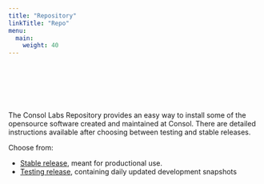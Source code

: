 ```yaml
---
title: "Repository"
linkTitle: "Repo"
menu:
  main:
    weight: 40
---
```

<div style="height:5rem;"></div>

The Consol Labs Repository provides an easy way to install some of the opensource software created and maintained at Consol. There are detailed instructions available after choosing between testing and stable releases.

Choose from:
- [Stable release](https://labs.consol.de/repo/stable/), meant for productional use.
- [Testing release](https://labs.consol.de/repo/testing/), containing daily updated development snapshots
